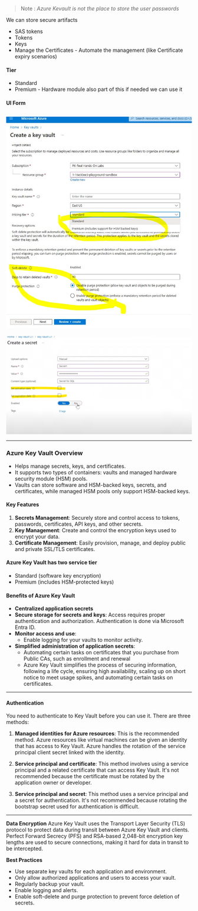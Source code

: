 
> Note : *Azure Kevault is not the place to store the user passwords*

We can store secure artifacts
- SAS tokens
- Tokens
- Keys
- Manage the Certificates -  Automate the management (like Certificate expiry scenarios)


#### Tier
- Standard
- Premium - Hardware module also part of this if needed we can use it



#### UI Form

![](../../../RefImagesPrivate/Azure/Azure-KeyVaultCreation.jpg)
---
![](../../../RefImagesPrivate/Azure/AzureKeyVault_UI.png)





---
### Azure Key Vault Overview
- Helps manage secrets, keys, and certificates.
- It supports two types of containers: vaults and managed hardware security module (HSM) pools.
- Vaults can store software and HSM-backed keys, secrets, and certificates, while managed HSM pools only support HSM-backed keys.

#### Key Features
1. **Secrets Management**: Securely store and control access to tokens, passwords, certificates, API keys, and other secrets.
2. **Key Management**: Create and control the encryption keys used to encrypt your data.
3. **Certificate Management**: Easily provision, manage, and deploy public and private SSL/TLS certificates.

#### Azure Key Vault has two service tier
- Standard (software key encryption)
- Premium (includes HSM-protected keys)

#### Benefits of Azure Key Vault
- **Centralized application secrets**
- **Secure storage for secrets and keys**: Access requires proper authentication and authorization. Authentication is done via Microsoft Entra ID.
- **Monitor access and use**:
   - Enable logging for your vaults to monitor activity.
- **Simplified administration of application secrets**:
    - Automating certain tasks on certificates that you purchase from Public CAs, such as enrollment and renewal
    - Azure Key Vault simplifies the process of securing information, following a life cycle, ensuring high availability, scaling up on short notice to meet usage spikes, and automating certain tasks on certificates.

---
#### Authentication
You need to authenticate to Key Vault before you can use it. There are three methods:

1. **Managed identities for Azure resources**: This is the recommended method. Azure resources like virtual machines can be given an identity that has access to Key Vault. Azure handles the rotation of the service principal client secret linked with the identity.

2. **Service principal and certificate**: This method involves using a service principal and a related certificate that can access Key Vault. It's not recommended because the certificate must be rotated by the application owner or developer.

3. **Service principal and secret**: This method uses a service principal and a secret for authentication. It's not recommended because rotating the bootstrap secret used for authentication is difficult.

---

**Data Encryption**
Azure Key Vault uses the Transport Layer Security (TLS) protocol to protect data during transit between Azure Key Vault and clients. Perfect Forward Secrecy (PFS) and RSA-based 2,048-bit encryption key lengths are used to secure connections, making it hard for data in transit to be intercepted.

**Best Practices**
- Use separate key vaults for each application and environment.
- Only allow authorized applications and users to access your vault.
- Regularly backup your vault.
- Enable logging and alerts.
- Enable soft-delete and purge protection to prevent force deletion of secrets.
